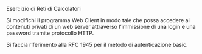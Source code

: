 Esercizio di Reti di Calcolatori

Si modifichi il programma Web Client in modo tale che possa accedere ai contenuti privati di un web server attraverso
l’immissione di una login e una password tramite protocollo HTTP.

Si faccia riferimento alla RFC 1945 per il metodo di autenticazione basic.
